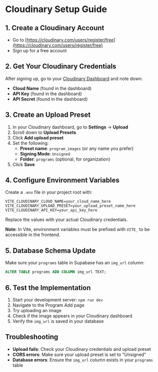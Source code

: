 # Cloudinary Setup Guide

## 1. Create a Cloudinary Account

- Go to [https://cloudinary.com/users/register/free](https://cloudinary.com/users/register/free)
- Sign up for a free account

## 2. Get Your Cloudinary Credentials

After signing up, go to your [Cloudinary Dashboard](https://cloudinary.com/console) and note down:

- **Cloud Name** (found in the dashboard)
- **API Key** (found in the dashboard)
- **API Secret** (found in the dashboard)

## 3. Create an Upload Preset

1. In your Cloudinary dashboard, go to **Settings** → **Upload**
2. Scroll down to **Upload Presets**
3. Click **Add upload preset**
4. Set the following:
   - **Preset name**: `program_images` (or any name you prefer)
   - **Signing Mode**: `Unsigned`
   - **Folder**: `programs` (optional, for organization)
5. Click **Save**

## 4. Configure Environment Variables

Create a `.env` file in your project root with:

```env
VITE_CLOUDINARY_CLOUD_NAME=your_cloud_name_here
VITE_CLOUDINARY_UPLOAD_PRESET=your_upload_preset_name_here
VITE_CLOUDINARY_API_KEY=your_api_key_here
```

Replace the values with your actual Cloudinary credentials.

**Note**: In Vite, environment variables must be prefixed with `VITE_` to be accessible in the frontend.

## 5. Database Schema Update

Make sure your `programs` table in Supabase has an `img_url` column:

```sql
ALTER TABLE programs ADD COLUMN img_url TEXT;
```

## 6. Test the Implementation

1. Start your development server: `npm run dev`
2. Navigate to the Program Add page
3. Try uploading an image
4. Check if the image appears in your Cloudinary dashboard
5. Verify the `img_url` is saved in your database

## Troubleshooting

- **Upload fails**: Check your Cloudinary credentials and upload preset
- **CORS errors**: Make sure your upload preset is set to "Unsigned"
- **Database errors**: Ensure the `img_url` column exists in your `programs` table
